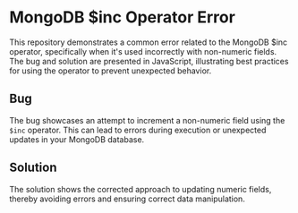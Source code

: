 # MongoDB $inc Operator Error
This repository demonstrates a common error related to the MongoDB $inc operator, specifically when it's used incorrectly with non-numeric fields.  The bug and solution are presented in JavaScript, illustrating best practices for using the operator to prevent unexpected behavior.

## Bug
The bug showcases an attempt to increment a non-numeric field using the `$inc` operator. This can lead to errors during execution or unexpected updates in your MongoDB database.

## Solution
The solution shows the corrected approach to updating numeric fields, thereby avoiding errors and ensuring correct data manipulation.